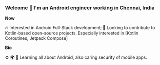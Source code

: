 ### Welcome 👋 I'm an Android engineer working in Chennai, India

**Now**

🔥 Interested in Android Full-Stack development;
📆 Looking to contribute to Kotlin-based open-source projects. Especially interested in [Kotlin Coroutines, Jetpack Compose]

**Bio**

⚙️ 
🌍 
🌱 Learning all about Android, also caring security of mobile apps.


